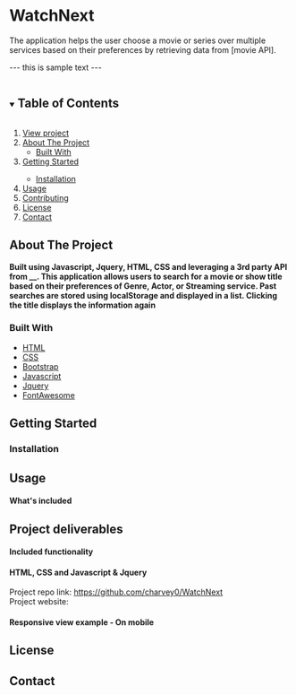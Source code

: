 # WatchNext
The application helps the user choose a movie or series over multiple services based on their preferences by retrieving data from [movie API].
<!--INSERT PICTURE HERE-->
--- this is sample text ---
<details open="open">
  <summary><h2 style="display: inline-block">Table of Contents</h2></summary>
  <ol>
     <li>
      <a href="">View project</a></li>
    <li>
      <a href="">About The Project</a>
      <ul>
        <li>
        <a href="">Built With</a></li>
      </ul>
    </li>
    <li>
      <a href="">Getting Started</a>
      </li>
      <ul>
        <li>
        <a href="">Installation</a>
        </li>
      </ul>
    </li>
    <li><a href="">Usage</a>
    </li>
    <li><a href="">Contributing</a>
    </li>
    <li><a href="">License</a>
    </li>
    <li><a href="">Contact</a>
    </li>
  </ol>
</details>

<!--ABOUT THE PROJECT-->
## About The Project
<!--INSERT PICTURE HERE-->
**Built using Javascript, Jquery, HTML, CSS and leveraging a 3rd party API from __. This application allows users to search for a movie or show title based on their preferences of Genre, Actor, or Streaming service. Past searches are stored using localStorage and displayed in a list. Clicking the title displays the information again**

### Built With

* [HTML](https://www.w3schools.com/)
* [CSS](https://www.w3schools.com/)
* [Bootstrap](https://getbootstrap.com/docs/4.3/getting-started/introduction/)
* [Javascript](https://www.w3schools.com/)
* [Jquery](https://jquery.com/)
* [FontAwesome](https://fontawesome.com/)
<!--* [Movie API]()-->

<!-- GETTING STARTED -->
## Getting Started

### Installation

## Usage 

#### What's included

## Project deliverables

#### Included functionality

#### HTML, CSS and Javascript & Jquery

<!--LINKS-->
Project repo link: https://github.com/charvey0/WatchNext
<br>
Project website:


#### Responsive view example - On mobile


<!-- LICENSE -->
## License


<!-- CONTACT -->
## Contact